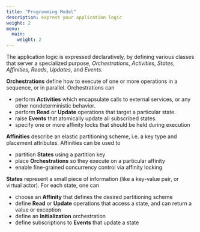 ```yaml
---
title: "Programming Model"
description: express your application logic
weight: 2
menu:
  main: 
    weight: 2
---
```


The application logic is expressed declaratively, by defining various classes that server a specialized purpose, *Orchestrations*, *Activities*, *States*, *Affinities*, *Reads*, *Updates*, and *Events*.

**Orchestrations** define how to execute of one or more operations in a sequence, or in parallel. Orchestrations can

- perform **Activities** which encapsulate calls to external services, or any other nondeterministic behavior.
- perform **Read** or **Update** operations that target a particular state.
- raise **Events** that atomically update all subscribed states.
- specify one or more affinity locks that should be held during execution

**Affinities** describe an elastic partitioning scheme, i.e. a key type and placement attributes. Affinities can be used to

- partition **States** using a partition key
- place **Orchestrations** so they execute on a particular affinity
- enable fine-grained concurrency control via affinity locking

**States** represent a small piece of information (like a key-value pair, or virtual actor). For each state, one can

- choose an **Affinity** that defines the desired partitioning scheme
- define **Read** or **Update** operations that access a state, and can return a value or exception
- define an **Initialization** orchestration
- define subscriptions to **Events** that update a state
